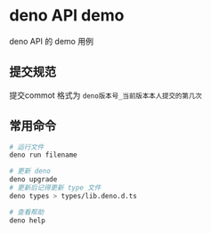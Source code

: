 # deno API demo
deno API 的 demo 用例

## 提交规范
提交commot 格式为 `deno版本号_当前版本本人提交的第几次`


## 常用命令
```bash
# 运行文件
deno run filename

# 更新 deno
deno upgrade
# 更新后记得更新 type 文件
deno types > types/lib.deno.d.ts

# 查看帮助
deno help
```